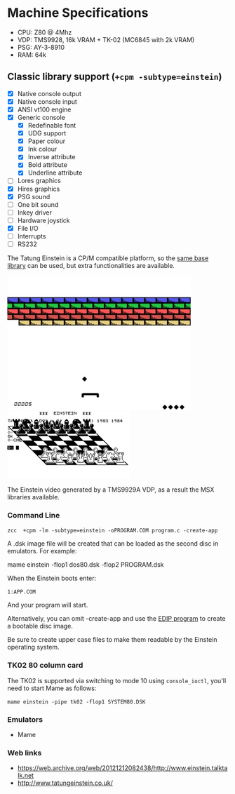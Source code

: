 # Machine Specifications

* CPU: Z80 @ 4Mhz
* VDP: TMS9928, 16k VRAM + TK-02 (MC6845 with 2k VRAM)
* PSG: AY-3-8910
* RAM: 64k


## Classic library support (`+cpm -subtype=einstein`)

* [x] Native console output
* [x] Native console input
* [x] ANSI vt100 engine
* [x] Generic console
    * [x] Redefinable font
    * [x] UDG support
    * [x] Paper colour
    * [x] Ink colour
    * [x] Inverse attribute
    * [x] Bold attribute
    * [x] Underline attribute
* [ ] Lores graphics
* [x] Hires graphics
* [x] PSG sound
* [ ] One bit sound
* [ ] Inkey driver
* [ ] Hardware joystick
* [x] File I/O
* [ ] Interrupts
* [ ] RS232

The Tatung Einstein is a CP/M compatible platform, so the [same base library](Platform---CPM) can be used, but extra functionalities are available.

![](images/platform/einstein-wall.jpg)
![](images/platform/einstein.jpg)

The Einstein video generated by a TMS9929A VDP, as a result the MSX libraries available.

### Command Line

    zcc  +cpm -lm -subtype=einstein -oPROGRAM.COM program.c -create-app

A .dsk image file will be created that can be loaded as the second disc in emulators. For example:

   mame einstein -flop1 dos80.dsk -flop2 PROGRAM.dsk

When the Einstein boots enter:

```
1:APP.COM
```

And your program will start. 

Alternatively, you can omit -create-app and use the [EDIP program](http://www.einstein.talktalk.net/edip.html) to create a bootable disc image.

Be sure to create upper case files to make them readable by the Einstein operating system.

### TK02 80 column card

The TK02 is supported via switching to mode 10 using `console_ioctl`, you'll need to start Mame as follows:

```
mame einstein -pipe tk02 -flop1 SYSTEM80.DSK
```

### Emulators

* Mame

### Web links

* https://web.archive.org/web/20121212082438/http://www.einstein.talktalk.net
* http://www.tatungeinstein.co.uk/
